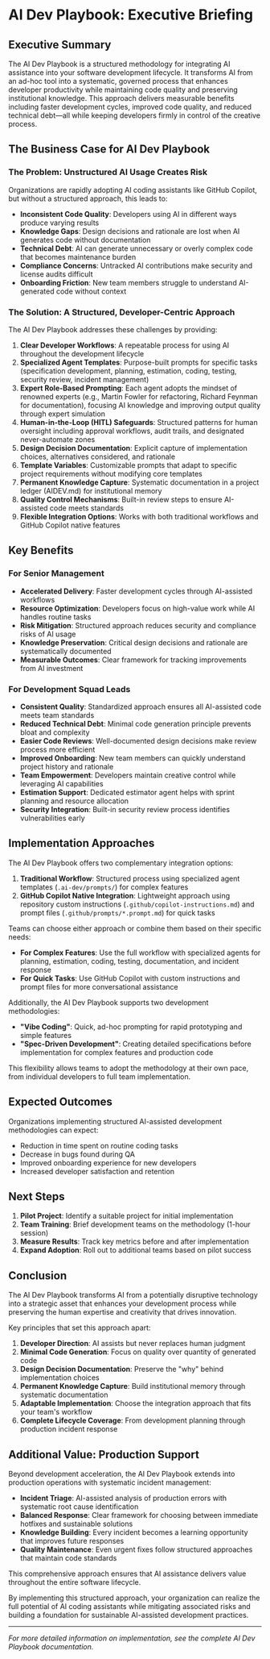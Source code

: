 # AI Dev Playbook: Executive Briefing

## Executive Summary

The AI Dev Playbook is a structured methodology for integrating AI assistance into your software development lifecycle. It transforms AI from an ad-hoc tool into a systematic, governed process that enhances developer productivity while maintaining code quality and preserving institutional knowledge. This approach delivers measurable benefits including faster development cycles, improved code quality, and reduced technical debt—all while keeping developers firmly in control of the creative process.

## The Business Case for AI Dev Playbook

### The Problem: Unstructured AI Usage Creates Risk

Organizations are rapidly adopting AI coding assistants like GitHub Copilot, but without a structured approach, this leads to:

- **Inconsistent Code Quality**: Developers using AI in different ways produce varying results
- **Knowledge Gaps**: Design decisions and rationale are lost when AI generates code without documentation
- **Technical Debt**: AI can generate unnecessary or overly complex code that becomes maintenance burden
- **Compliance Concerns**: Untracked AI contributions make security and license audits difficult
- **Onboarding Friction**: New team members struggle to understand AI-generated code without context

### The Solution: A Structured, Developer-Centric Approach

The AI Dev Playbook addresses these challenges by providing:

1. **Clear Developer Workflows**: A repeatable process for using AI throughout the development lifecycle
2. **Specialized Agent Templates**: Purpose-built prompts for specific tasks (specification development, planning, estimation, coding, testing, security review, incident management)
3. **Expert Role-Based Prompting**: Each agent adopts the mindset of renowned experts (e.g., Martin Fowler for refactoring, Richard Feynman for documentation), focusing AI knowledge and improving output quality through expert simulation
4. **Human-in-the-Loop (HITL) Safeguards**: Structured patterns for human oversight including approval workflows, audit trails, and designated never-automate zones
4. **Design Decision Documentation**: Explicit capture of implementation choices, alternatives considered, and rationale
5. **Template Variables**: Customizable prompts that adapt to specific project requirements without modifying core templates
6. **Permanent Knowledge Capture**: Systematic documentation in a project ledger (AIDEV.md) for institutional memory
7. **Quality Control Mechanisms**: Built-in review steps to ensure AI-assisted code meets standards
8. **Flexible Integration Options**: Works with both traditional workflows and GitHub Copilot native features

## Key Benefits

### For Senior Management

- **Accelerated Delivery**: Faster development cycles through AI-assisted workflows
- **Resource Optimization**: Developers focus on high-value work while AI handles routine tasks
- **Risk Mitigation**: Structured approach reduces security and compliance risks of AI usage
- **Knowledge Preservation**: Critical design decisions and rationale are systematically documented
- **Measurable Outcomes**: Clear framework for tracking improvements from AI investment

### For Development Squad Leads

- **Consistent Quality**: Standardized approach ensures all AI-assisted code meets team standards
- **Reduced Technical Debt**: Minimal code generation principle prevents bloat and complexity
- **Easier Code Reviews**: Well-documented design decisions make review process more efficient
- **Improved Onboarding**: New team members can quickly understand project history and rationale
- **Team Empowerment**: Developers maintain creative control while leveraging AI capabilities
- **Estimation Support**: Dedicated estimator agent helps with sprint planning and resource allocation
- **Security Integration**: Built-in security review process identifies vulnerabilities early

## Implementation Approaches

The AI Dev Playbook offers two complementary integration options:

1. **Traditional Workflow**: Structured process using specialized agent templates (`.ai-dev/prompts/`) for complex features
2. **GitHub Copilot Native Integration**: Lightweight approach using repository custom instructions (`.github/copilot-instructions.md`) and prompt files (`.github/prompts/*.prompt.md`) for quick tasks

Teams can choose either approach or combine them based on their specific needs:

- **For Complex Features**: Use the full workflow with specialized agents for planning, estimation, coding, testing, documentation, and incident response
- **For Quick Tasks**: Use GitHub Copilot with custom instructions and prompt files for more conversational assistance

Additionally, the AI Dev Playbook supports two development methodologies:

- **"Vibe Coding"**: Quick, ad-hoc prompting for rapid prototyping and simple features
- **"Spec-Driven Development"**: Creating detailed specifications before implementation for complex features and production code

This flexibility allows teams to adopt the methodology at their own pace, from individual developers to full team implementation.

## Expected Outcomes

Organizations implementing structured AI-assisted development methodologies can expect:

- Reduction in time spent on routine coding tasks
- Decrease in bugs found during QA
- Improved onboarding experience for new developers
- Increased developer satisfaction and retention

## Next Steps

1. **Pilot Project**: Identify a suitable project for initial implementation
2. **Team Training**: Brief development teams on the methodology (1-hour session)
3. **Measure Results**: Track key metrics before and after implementation
4. **Expand Adoption**: Roll out to additional teams based on pilot success

## Conclusion

The AI Dev Playbook transforms AI from a potentially disruptive technology into a strategic asset that enhances your development process while preserving the human expertise and creativity that drives innovation. 

Key principles that set this approach apart:

1. **Developer Direction**: AI assists but never replaces human judgment
2. **Minimal Code Generation**: Focus on quality over quantity of generated code
3. **Design Decision Documentation**: Preserve the "why" behind implementation choices
4. **Permanent Knowledge Capture**: Build institutional memory through systematic documentation
5. **Adaptable Implementation**: Choose the integration approach that fits your team's workflow
6. **Complete Lifecycle Coverage**: From development planning through production incident response

## Additional Value: Production Support

Beyond development acceleration, the AI Dev Playbook extends into production operations with systematic incident management:

- **Incident Triage**: AI-assisted analysis of production errors with systematic root cause identification
- **Balanced Response**: Clear framework for choosing between immediate hotfixes and sustainable solutions
- **Knowledge Building**: Every incident becomes a learning opportunity that improves future responses
- **Quality Maintenance**: Even urgent fixes follow structured approaches that maintain code standards

This comprehensive approach ensures that AI assistance delivers value throughout the entire software lifecycle.

By implementing this structured approach, your organization can realize the full potential of AI coding assistants while mitigating associated risks and building a foundation for sustainable AI-assisted development practices.

---

*For more detailed information on implementation, see the complete AI Dev Playbook documentation.*
